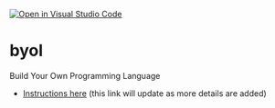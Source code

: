 [![Open in Visual Studio Code](https://classroom.github.com/assets/open-in-vscode-c66648af7eb3fe8bc4f294546bfd86ef473780cde1dea487d3c4ff354943c9ae.svg)](https://classroom.github.com/online_ide?assignment_repo_id=8522580&assignment_repo_type=AssignmentRepo)
# byol
Build Your Own Programming Language

* [Instructions here](https://github.com/infiniterik/byol/blob/main/instructions.md) (this link will update as more details are added)

